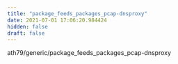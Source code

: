 ```yaml
---
title: "package_feeds_packages_pcap-dnsproxy"
date: 2021-07-01 17:06:20.984424
hidden: false
draft: false
---
```


ath79/generic/package_feeds_packages_pcap-dnsproxy

